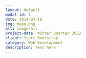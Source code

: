 ```yaml
---
layout: default
modal-id: 1
date: 2014-07-18
img: meep.png
alt: image-alt
project-date: Winter Quarter 2022
client: Start Bootstrap
category: Web Development
description: Text here
---
```

